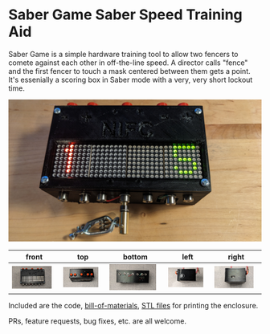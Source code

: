 # Saber Game Saber Speed Training Aid

Saber Game is a simple hardware training tool to allow two fencers to comete against each other in off-the-line speed.  A director calls "fence" and the first fencer to touch a mask centered between them gets a point.  It's essenially a scoring box in Saber mode with a very, very short lockout time.

![](Docs/front-on.jpg)

| front | top | bottom | left | right |
| - | - | - | - | -|
| <img src="Docs/front.jpg" width=90% /> | <img src="Docs/top.jpg" width=90% /> | <img src="Docs/bottom.jpg" width=90% /> | <img src="Docs/left.jpg" width=90% /> | <img src="Docs/right.jpg" width=90% />

Included are the code, [bill-of-materials](Docs/bom.md), [STL files](Hardware) for printing the enclosure.

PRs, feature requests, bug fixes, etc. are all welcome.
